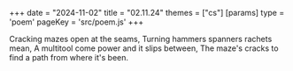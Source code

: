 +++
date = "2024-11-02"
title = "02.11.24"
themes = ["cs"]
[params]
  type = 'poem'
  pageKey = 'src/poem.js'
+++

Cracking mazes open at the seams,
Turning hammers spanners rachets mean,
A multitool come power and it slips between,
The maze's cracks to find a path from where it's been.
